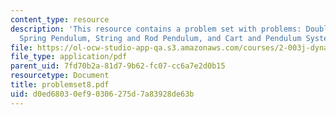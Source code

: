 ```yaml
---
content_type: resource
description: 'This resource contains a problem set with problems: Double Mass and
  Spring Pendulum, String and Rod Pendulum, and Cart and Pendulum System.'
file: https://ol-ocw-studio-app-qa.s3.amazonaws.com/courses/2-003j-dynamics-and-control-i-spring-2007/d0ed68030ef90306275d7a83928de63b_problemset8.pdf
file_type: application/pdf
parent_uid: 7fd70b2a-81d7-9b62-fc07-cc6a7e2d0b15
resourcetype: Document
title: problemset8.pdf
uid: d0ed6803-0ef9-0306-275d-7a83928de63b
---
```

